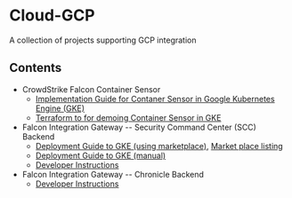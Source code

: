 # Cloud-GCP
A collection of projects supporting GCP integration


## Contents
 * CrowdStrike Falcon Container Sensor
   * [Implementation Guide for Contaner Sensor in Google Kubernetes Engine (GKE)](https://github.com/CrowdStrike/Cloud-AWS/blob/master/Container%20Security/gke-implementation-guide.md)
   * [Terraform to for demoing Container Sensor in GKE](falcon-container-terraform)
 * Falcon Integration Gateway -- Security Command Center (SCC) Backend
   * [Deployment Guide to GKE (using marketplace)](https://github.com/CrowdStrike/falcon-integration-gateway/blob/main/docs/listings/gke/UserGuide.md), [Market place listing](https://console.cloud.google.com/marketplace/product/crowdstrike-saas/falcon-integration-gateway-scc)
   * [Deployment Guide to GKE (manual)](https://github.com/CrowdStrike/falcon-integration-gateway/tree/main/docs/gke)
   * [Developer Instructions](https://github.com/CrowdStrike/falcon-integration-gateway/tree/main/fig/backends/gcp)
 * Falcon Integration Gateway -- Chronicle Backend
   * [Developer Instructions](https://github.com/CrowdStrike/falcon-integration-gateway/tree/main/fig/backends/chronicle)
